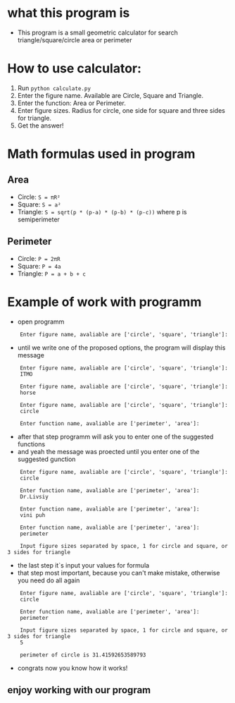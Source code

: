 # what this program is
- This program is a small geometric calculator for search triangle/square/circle area or perimeter
# How to use calculator:
1. Run `python calculate.py`
2. Enter the figure name. Available are Circle, Square and Triangle.
3. Enter the function: Area or Perimeter.
4. Enter figure sizes. Radius for circle, one side for square and three sides for triangle.
5. Get the answer!

# Math formulas used in program
## Area
- Circle: `S = πR²`
- Square: `S = a²`
- Triangle: `S = sqrt(p * (p-a) * (p-b) * (p-c))` where p is semiperimeter

## Perimeter
- Circle: `P = 2πR`
- Square: `P = 4a`
- Triangle: `P = a + b + c`

# Example of work with programm
- open programm
```
    Enter figure name, avaliable are ['circle', 'square', 'triangle']:
```
- until we write one of the proposed options, the program will display this message
```
    Enter figure name, avaliable are ['circle', 'square', 'triangle']:
    ITMO
    
    Enter figure name, avaliable are ['circle', 'square', 'triangle']:
    horse
    
    Enter figure name, avaliable are ['circle', 'square', 'triangle']:
    circle 
    
    Enter function name, avaliable are ['perimeter', 'area']:

```
- after that step programm will ask you to enter one of the suggested functions
- and yeah the message was proected until you enter one of the suggested gunction
```
    Enter figure name, avaliable are ['circle', 'square', 'triangle']:
    circle

    Enter function name, avaliable are ['perimeter', 'area']:
    Dr.Livsiy

    Enter function name, avaliable are ['perimeter', 'area']:
    vini puh

    Enter function name, avaliable are ['perimeter', 'area']:
    perimeter
    
    Input figure sizes separated by space, 1 for circle and square, or 3 sides for triangle
```
- the last step it`s input your values for formula
- that step most important, because you can't make mistake, otherwise you need do all again
```
    Enter figure name, avaliable are ['circle', 'square', 'triangle']:
    circle
    
    Enter function name, avaliable are ['perimeter', 'area']:
    perimeter
    
    Input figure sizes separated by space, 1 for circle and square, or 3 sides for triangle
    5

    perimeter of circle is 31.41592653589793
```
- congrats now you know how it works!

## enjoy working with our program